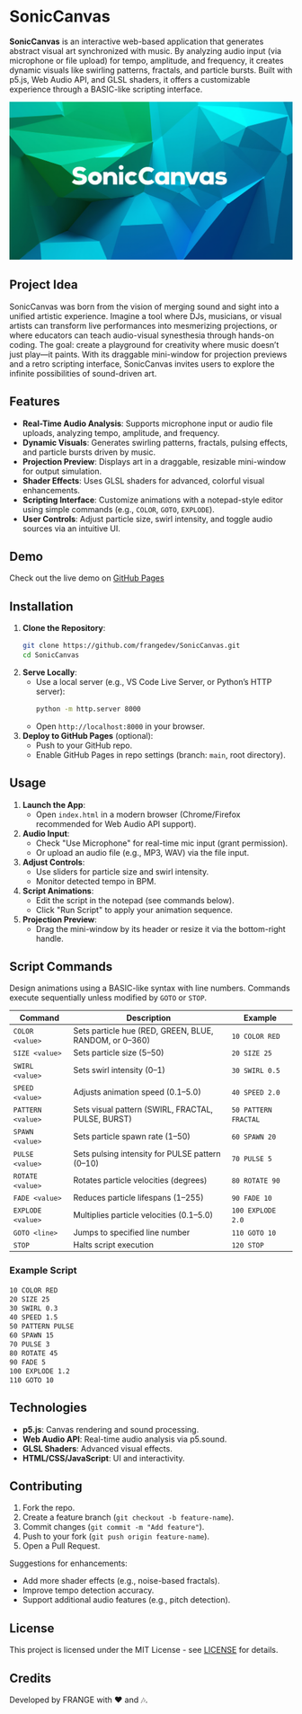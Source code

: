 # SonicCanvas

**SonicCanvas** is an interactive web-based application that generates abstract visual art synchronized with music. By analyzing audio input (via microphone or file upload) for tempo, amplitude, and frequency, it creates dynamic visuals like swirling patterns, fractals, and particle bursts. Built with p5.js, Web Audio API, and GLSL shaders, it offers a customizable experience through a BASIC-like scripting interface.

![SonicCanvas Preview](screen.png)  

## Project Idea
SonicCanvas was born from the vision of merging sound and sight into a unified artistic experience. Imagine a tool where DJs, musicians, or visual artists can transform live performances into mesmerizing projections, or where educators can teach audio-visual synesthesia through hands-on coding. The goal: create a playground for creativity where music doesn’t just play—it paints. With its draggable mini-window for projection previews and a retro scripting interface, SonicCanvas invites users to explore the infinite possibilities of sound-driven art.

## Features
- **Real-Time Audio Analysis**: Supports microphone input or audio file uploads, analyzing tempo, amplitude, and frequency.
- **Dynamic Visuals**: Generates swirling patterns, fractals, pulsing effects, and particle bursts driven by music.
- **Projection Preview**: Displays art in a draggable, resizable mini-window for output simulation.
- **Shader Effects**: Uses GLSL shaders for advanced, colorful visual enhancements.
- **Scripting Interface**: Customize animations with a notepad-style editor using simple commands (e.g., `COLOR`, `GOTO`, `EXPLODE`).
- **User Controls**: Adjust particle size, swirl intensity, and toggle audio sources via an intuitive UI.

## Demo
Check out the live demo on [GitHub Pages](https://frangedev.github.io/SonicCanvas/)

## Installation
1. **Clone the Repository**:
   ```bash
   git clone https://github.com/frangedev/SonicCanvas.git
   cd SonicCanvas
   ```
2. **Serve Locally**:
   - Use a local server (e.g., VS Code Live Server, or Python’s HTTP server):
     ```bash
     python -m http.server 8000
     ```
   - Open `http://localhost:8000` in your browser.
3. **Deploy to GitHub Pages** (optional):
   - Push to your GitHub repo.
   - Enable GitHub Pages in repo settings (branch: `main`, root directory).

## Usage
1. **Launch the App**:
   - Open `index.html` in a modern browser (Chrome/Firefox recommended for Web Audio API support).
2. **Audio Input**:
   - Check "Use Microphone" for real-time mic input (grant permission).
   - Or upload an audio file (e.g., MP3, WAV) via the file input.
3. **Adjust Controls**:
   - Use sliders for particle size and swirl intensity.
   - Monitor detected tempo in BPM.
4. **Script Animations**:
   - Edit the script in the notepad (see commands below).
   - Click "Run Script" to apply your animation sequence.
5. **Projection Preview**:
   - Drag the mini-window by its header or resize it via the bottom-right handle.

## Script Commands
Design animations using a BASIC-like syntax with line numbers. Commands execute sequentially unless modified by `GOTO` or `STOP`.

| Command         | Description                              | Example            |
|-----------------|------------------------------------------|--------------------|
| `COLOR <value>` | Sets particle hue (RED, GREEN, BLUE, RANDOM, or 0–360) | `10 COLOR RED`     |
| `SIZE <value>`  | Sets particle size (5–50)               | `20 SIZE 25`       |
| `SWIRL <value>` | Sets swirl intensity (0–1)              | `30 SWIRL 0.5`     |
| `SPEED <value>` | Adjusts animation speed (0.1–5.0)       | `40 SPEED 2.0`     |
| `PATTERN <value>` | Sets visual pattern (SWIRL, FRACTAL, PULSE, BURST) | `50 PATTERN FRACTAL` |
| `SPAWN <value>` | Sets particle spawn rate (1–50)         | `60 SPAWN 20`      |
| `PULSE <value>` | Sets pulsing intensity for PULSE pattern (0–10) | `70 PULSE 5`   |
| `ROTATE <value>`| Rotates particle velocities (degrees)   | `80 ROTATE 90`     |
| `FADE <value>`  | Reduces particle lifespans (1–255)      | `90 FADE 10`       |
| `EXPLODE <value>` | Multiplies particle velocities (0.1–5.0) | `100 EXPLODE 2.0` |
| `GOTO <line>`   | Jumps to specified line number          | `110 GOTO 10`      |
| `STOP`          | Halts script execution                  | `120 STOP`         |

### Example Script
```plaintext
10 COLOR RED
20 SIZE 25
30 SWIRL 0.3
40 SPEED 1.5
50 PATTERN PULSE
60 SPAWN 15
70 PULSE 3
80 ROTATE 45
90 FADE 5
100 EXPLODE 1.2
110 GOTO 10
```

## Technologies
- **p5.js**: Canvas rendering and sound processing.
- **Web Audio API**: Real-time audio analysis via p5.sound.
- **GLSL Shaders**: Advanced visual effects.
- **HTML/CSS/JavaScript**: UI and interactivity.

## Contributing
1. Fork the repo.
2. Create a feature branch (`git checkout -b feature-name`).
3. Commit changes (`git commit -m "Add feature"`).
4. Push to your fork (`git push origin feature-name`).
5. Open a Pull Request.

Suggestions for enhancements:
- Add more shader effects (e.g., noise-based fractals).
- Improve tempo detection accuracy.
- Support additional audio features (e.g., pitch detection).

## License
This project is licensed under the MIT License - see [LICENSE](LICENSE) for details.

## Credits
Developed by FRANGE with ❤️ and 🎶.
